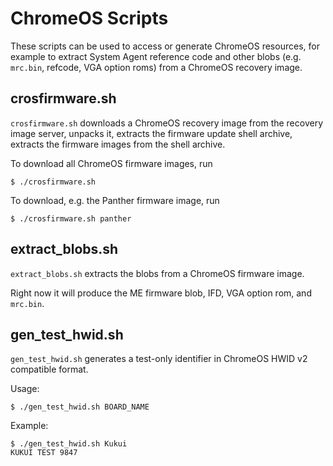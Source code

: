 # ChromeOS Scripts

These scripts can be used to access or generate ChromeOS resources, for example
to extract System Agent reference code and other blobs (e.g. `mrc.bin`, refcode,
VGA option roms) from a ChromeOS recovery image.

## crosfirmware.sh

`crosfirmware.sh` downloads a ChromeOS recovery image from the recovery
image server, unpacks it, extracts the firmware update shell archive,
extracts the firmware images from the shell archive.

To download all ChromeOS firmware images, run

    $ ./crosfirmware.sh


To download, e.g. the Panther firmware image, run

    $ ./crosfirmware.sh panther

## extract_blobs.sh

`extract_blobs.sh` extracts the blobs from a ChromeOS firmware image.

Right now it will produce the ME firmware blob, IFD, VGA option rom,
and `mrc.bin`.

## gen_test_hwid.sh

`gen_test_hwid.sh` generates a test-only identifier in ChromeOS HWID v2
compatible format.

Usage:

    $ ./gen_test_hwid.sh BOARD_NAME

Example:

    $ ./gen_test_hwid.sh Kukui
    KUKUI TEST 9847
